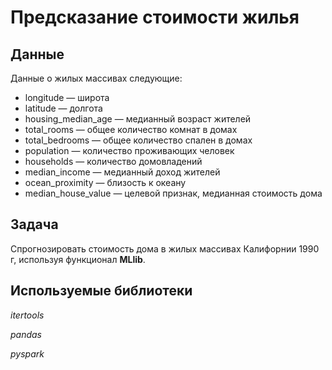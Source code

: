 # Предсказание стоимости жилья

## Данные

Данные о жилых массивах следующие:

* longitude — широта
* latitude — долгота
* housing_median_age — медианный возраст жителей
* total_rooms — общее количество комнат в домах
* total_bedrooms — общее количество спален в домах
* population — количество проживающих человек
* households — количество домовладений
* median_income  — медианный доход жителей
* ocean_proximity — близость к океану
* median_house_value — целевой признак, медианная стоимость дома

## Задача

Спрогнозировать стоимость дома в жилых массивах Калифорнии 1990 г, используя функционал **MLlib**.

## Используемые библиотеки

*itertools*

*pandas*

*pyspark*
